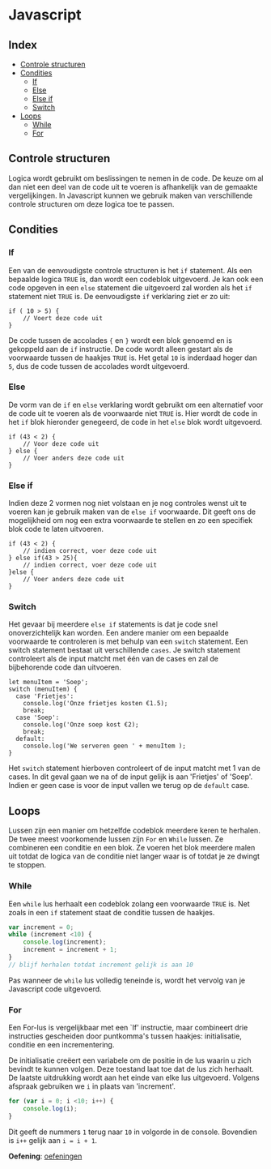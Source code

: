 # Javascript

## Index

 - [Controle structuren](#controle-structuren)
 - [Condities](#condities)
   * [If](#if)
   * [Else](#else)
   * [Else if](#else-if)
   * [Switch](#switch)
 - [Loops](#loops)
   * [While](#while)
   * [For](#for)

## Controle structuren

Logica wordt gebruikt om beslissingen te nemen in de code. De keuze om al dan niet een deel van de code uit te voeren is afhankelijk van de gemaakte vergelijkingen. In Javascript kunnen we gebruik maken van verschillende controle structuren om deze logica toe te passen.

## Condities

### If

Een van de eenvoudigste controle structuren is het ``if`` statement.
Als een bepaalde logica ``TRUE`` is, dan wordt een codeblok uitgevoerd.
Je kan ook een code opgeven in een ``else`` statement die uitgevoerd zal worden als het ``if`` statement niet ``TRUE`` is.
De eenvoudigste ``if`` verklaring ziet er zo uit:
```
if ( 10 > 5) {
    // Voert deze code uit
}
```
De code tussen de accolades ``{`` en ``}`` wordt een blok genoemd en is gekoppeld aan de ``if`` instructie. De code wordt alleen gestart als de voorwaarde tussen de haakjes ``TRUE`` is.
Het getal ``10`` is inderdaad hoger dan ``5``, dus de code tussen de accolades wordt uitgevoerd.

### Else

De vorm van de ``if`` en ``else`` verklaring wordt gebruikt om een alternatief voor de code uit te voeren als de voorwaarde niet ``TRUE`` is. Hier wordt de code in het ``if`` blok hieronder genegeerd, de code in het ``else`` blok wordt uitgevoerd.
```
if (43 < 2) {
	// Voor deze code uit
} else {
	// Voer anders deze code uit
}
```

### Else if

Indien deze 2 vormen nog niet volstaan en je nog controles wenst uit te voeren kan je gebruik maken van de ``else if`` voorwaarde.
Dit geeft ons de mogelijkheid om nog een extra voorwaarde te stellen en zo een specifiek blok code te laten uitvoeren.

```
if (43 < 2) {
	// indien correct, voer deze code uit
} else if(43 > 25){
    // indien correct, voer deze code uit
}else {
	// Voer anders deze code uit
}
```

### Switch

Het gevaar bij meerdere ``else if`` statements is dat je code snel onoverzichtelijk kan worden. Een andere manier om een bepaalde voorwaarde te controleren is met behulp van een ``switch`` statement. Een switch statement bestaat uit verschillende ``cases``. Je switch statement controleert als de input matcht met één van de cases en zal de bijbehorende code dan uitvoeren.

```
let menuItem = 'Soep';
switch (menuItem) {
  case 'Frietjes':
    console.log('Onze frietjes kosten €1.5);
    break;
  case 'Soep':
    console.log('Onze soep kost €2);
    break;
  default:
    console.log('We serveren geen ' + menuItem );
}
```

Het ``switch`` statement hierboven controleert of de input matcht met 1 van de cases. In dit geval gaan we na of de input gelijk is aan 'Frietjes' of 'Soep'. Indien er geen case is voor de input vallen we terug op de ``default`` case.

## Loops

Lussen zijn een manier om hetzelfde codeblok meerdere keren te herhalen. De twee meest voorkomende lussen zijn ``For`` en ``While`` lussen. Ze combineren een conditie en een blok. Ze voeren het blok meerdere malen uit totdat de logica van de conditie niet langer waar is of totdat je ze dwingt te stoppen.

### While
Een ``while`` lus herhaalt een codeblok zolang een voorwaarde ``TRUE`` is. Net zoals in een ``if`` statement staat de conditie tussen de haakjes.

```javascript
var increment = 0;
while (increment <10) {
    console.log(increment);
    increment = increment + 1;
}
// blijf herhalen totdat increment gelijk is aan 10
```
Pas wanneer de ``while`` lus volledig teneinde is, wordt het vervolg van je Javascript code uitgevoerd.


### For
Een For-lus is vergelijkbaar met een `If' instructie, maar combineert drie instructies gescheiden door puntkomma's tussen haakjes: initialisatie, conditie en een incrementering.

De initialisatie creëert een variabele om de positie in de lus waarin u zich bevindt te kunnen volgen.
Deze toestand laat toe dat de lus zich herhaalt. 
De laatste uitdrukking wordt aan het einde van elke lus uitgevoerd.
Volgens afspraak gebruiken we ``i`` in plaats van 'increment'.


```javascript
for (var i = 0; i <10; i++) {
    console.log(i);
}
```
Dit geeft de nummers ``1`` terug naar ``10`` in volgorde in de console. 
Bovendien is ``i++`` gelijk aan ``i = i + 1``.

**Oefening**: [oefeningen](./Oefeningen.md)
